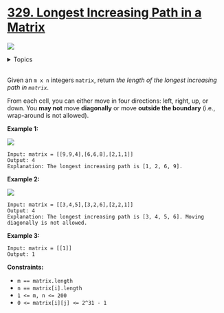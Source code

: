 # [329. Longest Increasing Path in a Matrix](https://leetcode-cn.com/problems/longest-increasing-path-in-a-matrix/)

![](https://img.shields.io/badge/Difficulty-Hard-red.svg)

<details>
<summary>Topics</summary>

* [`Dynamic Programming`](https://leetcode.com/tag/dynamic-programming/)
* [`Binary Search Tree`](https://leetcode.com/tag/binary-search-tree/)
* [`Breadth-first Search`](https://leetcode.com/tag/breadth-first-search/)
* [`Depth-first Search`](https://leetcode.com/tag/depth-first-search/)
* [`Graph`](https://leetcode.com/tag/graph/)
* [`Topological Sort`](https://leetcode.com/tag/topological-sort/)

</details>
<br />

Given an `m x n` integers `matrix`, return *the length of the longest increasing path in `matrix`*.

From each cell, you can either move in four directions: left, right, up, or down. You **may not** move **diagonally** or move **outside the boundary** (i.e., wrap-around is not allowed).

**Example 1:**

![](https://assets.leetcode.com/uploads/2021/01/05/grid1.jpg)

```
Input: matrix = [[9,9,4],[6,6,8],[2,1,1]]
Output: 4
Explanation: The longest increasing path is [1, 2, 6, 9].
```

**Example 2:**

![](https://assets.leetcode.com/uploads/2021/01/27/tmp-grid.jpg)

```
Input: matrix = [[3,4,5],[3,2,6],[2,2,1]]
Output: 4
Explanation: The longest increasing path is [3, 4, 5, 6]. Moving diagonally is not allowed.
```

**Example 3:**

```
Input: matrix = [[1]]
Output: 1
```

**Constraints:**

 + `m == matrix.length`
 + `n == matrix[i].length`
 + `1 <= m, n <= 200`
 + `0 <= matrix[i][j] <= 2^31 - 1`

